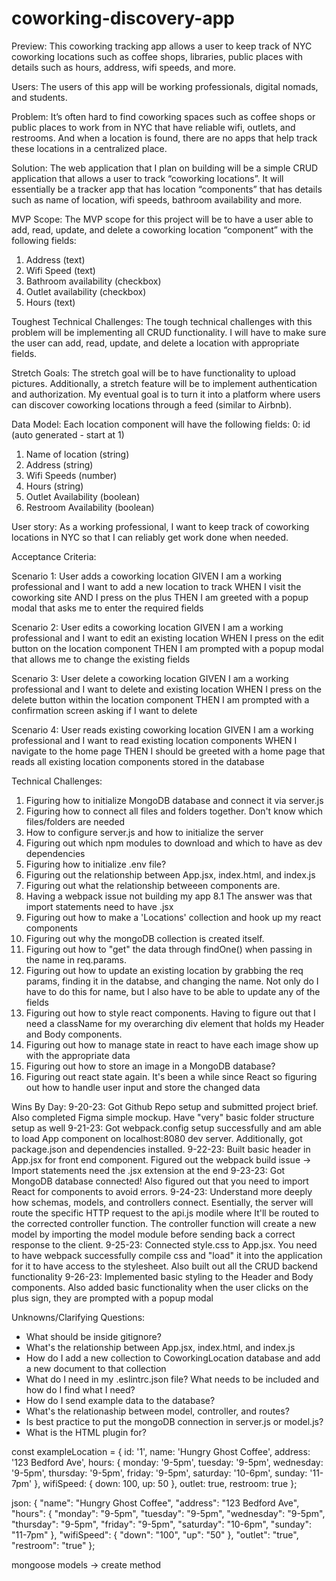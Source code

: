 # coworking-discovery-app
Preview: This coworking tracking app allows a user to keep track of NYC coworking locations such as coffee shops, libraries, public places with details such as hours, address, wifi speeds, and more. 

Users: The users of this app will be working professionals, digital nomads, and students.

Problem: It’s often hard to find coworking spaces such as coffee shops or public places to work from in NYC that have reliable wifi, outlets, and restrooms. And when a location is found, there are no apps that help track these locations in a centralized place.  

Solution: The web application that I plan on building will be a simple CRUD application that allows a user to track “coworking locations”. It will essentially be a tracker app that has location “components” that has details such as name of location, wifi speeds, bathroom availability and more.  

MVP Scope: The MVP scope for this project will be to have a user able to add, read, update, and delete a coworking location “component” with the following fields: 
1. Address (text)
2. Wifi Speed (text)
3. Bathroom availability (checkbox)
4. Outlet availability (checkbox)
5. Hours (text)

Toughest Technical Challenges: The tough technical challenges with this problem will be implementing all CRUD functionality. I will have to make sure the user can add, read, update, and delete a location with appropriate fields. 

Stretch Goals: The stretch goal will be to have functionality to upload pictures. Additionally, a stretch feature will be to  implement authentication and authorization. My eventual goal is to turn it into a platform where users can discover coworking locations through a feed (similar to Airbnb). 

Data Model: 
Each location component will have the following fields:
0: id (auto generated - start at 1)
1. Name of location (string)
2. Address (string)
3. Wifi Speeds (number)
4. Hours (string)
5. Outlet Availability (boolean)
6. Restroom Availability (boolean)

User story: 
As a working professional, I want to keep track of coworking locations in NYC so that I can reliably get work done when needed.

Acceptance Criteria: 

Scenario 1: User adds a coworking location
GIVEN I am a working professional and I want to add a new location to track
WHEN I visit the coworking site
AND I press on the plus
THEN I am greeted with a popup modal that asks me to enter the required fields

Scenario 2: User edits a coworking location
GIVEN I am a working professional and I want to edit an existing location
WHEN I press on the edit button on the location component
THEN I am prompted with a popup modal that allows me to change the existing fields

Scenario 3: User delete a coworking location
GIVEN I am a working professional and I want to delete and existing location
WHEN I press on the delete button within the location component
THEN I am prompted with a confirmation screen asking if I want to delete

Scenario 4: User reads existing coworking location
GIVEN I am a working professional and I want to read existing location components
WHEN I navigate to the home page
THEN I should be greeted with a home page that reads all existing location components stored in the database


Technical Challenges:
1. Figuring how to initialize MongoDB database and connect it via server.js
2. Figuring how to connect all files and folders together. Don't know which files/folders are needed
3. How to configure server.js and how to initialize the server
4. Figuring out which npm modules to download and which to have as dev dependencies
5. Figuring how to initialize .env file?
6. Figuring out the relationship between App.jsx, index.html, and index.js
7. Figuring out what the relationship betweeen components are. 
8. Having a webpack issue not building my app
  8.1 The answer was that import statements need to have .jsx
9. Figuring out how to make a 'Locations' collection and hook up my react components
10. Figuring out why the mongoDB collection is created itself. 
11. Figuring out how to "get" the data through findOne() when passing in the name in req.params.
12. Figuring out how to update an existing location by grabbing the req params, finding it in the databse, and changing the name. Not only do I have to do this for name, but I also have to be able to update any of the fields
13. Figuring out how to style react components. Having to figure out that I need a className for my overarching div element that holds my Header and Body components.
14. Figuring out how to manage state in react to have each image show up with the appropriate data
15. Figuring out how to store an image in a MongoDB database?
16. Figuring out react state again. It's been a while since React so figuring out how to handle user input and store the changed data


Wins By Day: 
9-20-23: Got Github Repo setup and submitted project brief. Also completed Figma simple mockup. Have "very" basic folder structure setup as well
9-21-23: Got webpack.config setup successfully and am able to load App component on localhost:8080 dev server. Additionally, got package.json and dependencies installed. 
9-22-23: Built basic header in App.jsx for front end component. Figured out the webpack build issue -> Import statements need the .jsx extension at the end
9-23-23: Got MongoDB database connected! Also figured out that you need to import React for components to avoid errors.
9-24-23: Understand more deeply how schemas, models, and controllers connect. Esentially, the server will route the specific HTTP request to the api.js modile where It'll be routed to the corrected controller function. The controller function will create a new model by importing the model module before sending back a correct response to the client.
9-25-23: Connected style.css to App.jsx. You need to have webpack successfully compile css and "load" it into the application for it to have access to the stylesheet. Also built out all the CRUD backend functionality
9-26-23: Implemented basic styling to the Header and Body components. Also added basic functionality when the user clicks on the plus sign, they are prompted with a popup modal

Unknowns/Clarifying Questions: 
- What should be inside gitignore?
- What's the relationship between App.jsx, index.html, and index.js
- How do I add a new collection to CoworkingLocation database and add a new document to that collection 
- What do I need in my .eslintrc.json file? What needs to be included and how do I find what I need?
- How do I send example data to the database?
- What's the relationaship between model, controller, and routes?
- Is best practice to put the mongoDB connection in server.js or model.js?
- What is the HTML plugin for?


const exampleLocation = { 
  id: '1',
  name: 'Hungry Ghost Coffee',
  address: '123 Bedford Ave',
  hours: {
    monday: '9-5pm',
    tuesday: '9-5pm',
    wednesday: '9-5pm',
    thursday: '9-5pm',
    friday: '9-5pm',
    saturday: '10-6pm',
    sunday: '11-7pm'
  },
  wifiSpeed: {
    down: 100, 
    up: 50
  },
  outlet: true,
  restroom: true
};

json: 
{ 
  "name": "Hungry Ghost Coffee",
  "address": "123 Bedford Ave",
  "hours": {
    "monday": "9-5pm",
    "tuesday": "9-5pm",
    "wednesday": "9-5pm",
    "thursday": "9-5pm",
    "friday": "9-5pm",
    "saturday": "10-6pm",
    "sunday": "11-7pm"
  },
  "wifiSpeed": {
    "down": "100", 
    "up": "50"
  },
  "outlet": "true",
  "restroom": "true"
};


mongoose models -> create method
